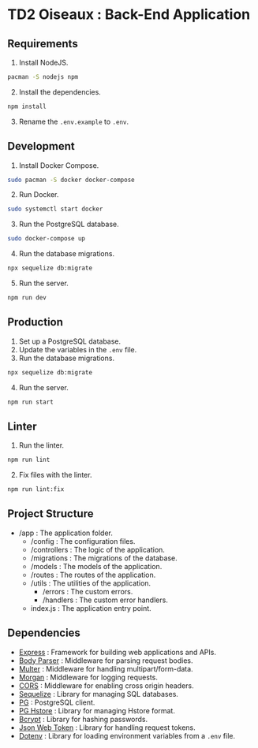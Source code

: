 # TD2 Oiseaux : Back-End Application
## Requirements
1. Install NodeJS.
```bash
pacman -S nodejs npm
```
2. Install the dependencies.
```bash
npm install
```
3. Rename the `.env.example` to `.env`.

## Development
1. Install Docker Compose.
```bash
sudo pacman -S docker docker-compose
```
2. Run Docker.
```bash
sudo systemctl start docker
```
3. Run the PostgreSQL database.
```bash
sudo docker-compose up
```
4. Run the database migrations.
```bash
npx sequelize db:migrate
```
5. Run the server.
```bash
npm run dev
```

## Production
1. Set up a PostgreSQL database.
2. Update the variables in the `.env` file.
3. Run the database migrations.
```bash
npx sequelize db:migrate
```
4. Run the server.
```bash
npm run start
```

## Linter
1. Run the linter.
```bash
npm run lint
```
2. Fix files with the linter.
```bash
npm run lint:fix
```

## Project Structure
- /app : The application folder.
    - /config : The configuration files.
    - /controllers : The logic of the application.
    - /migrations : The migrations of the database.
    - /models : The models of the application.
    - /routes : The routes of the application.
    - /utils : The utilities of the application.
        - /errors : The custom errors.
        - /handlers : The custom error handlers.
    - index.js : The application entry point.

## Dependencies
- [Express](https://www.npmjs.com/package/express) : Framework for building web applications and APIs.
- [Body Parser](https://www.npmjs.com/package/body-parser) : Middleware for parsing request bodies.
- [Multer](https://www.npmjs.com/package/multer) : Middleware for handling multipart/form-data.
- [Morgan](https://www.npmjs.com/package/morgan) : Middleware for logging requests.
- [CORS](https://www.npmjs.com/package/cors) : Middleware for enabling cross origin headers.
- [Sequelize](https://www.npmjs.com/package/sequelize) : Library for managing SQL databases.
- [PG](https://www.npmjs.com/package/pg) : PostgreSQL client.
- [PG Hstore](https://www.npmjs.com/package/pg-hstore) : Library for managing Hstore format.
- [Bcrypt](https://www.npmjs.com/package/bcrypt) : Library for hashing passwords.
- [Json Web Token](https://www.npmjs.com/package/jsonwebtoken) : Library for handling request tokens.
- [Dotenv](https://www.npmjs.com/package/dotenv) : Library for loading environment variables from a `.env` file.
